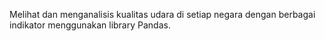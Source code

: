 Melihat dan menganalisis kualitas udara di setiap negara dengan berbagai indikator menggunakan library Pandas.
